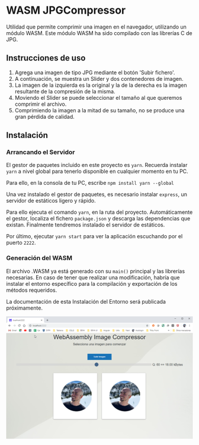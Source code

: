 # WASM JPGCompressor

Utilidad que permite comprimir una imagen en el navegador, utilizando un módulo WASM. Este módulo WASM ha sido 
compilado con las librerías C de JPG.
## Instrucciones de uso
1) Agrega una imagen de tipo JPG mediante el botón 'Subir fichero'.
2) A continuación, se muestra un Slider y dos contenedores de imagen.
3) La imagen de la izquierda es la original y la de la derecha es la imagen resultante de la compresión de la misma.
4) Moviendo el Slider se puede seleccionar el tamaño al que queremos comprimir el archivo.
5) Comprimiendo la imagen a la mitad de su tamaño, no se produce una gran pérdida de calidad.

## Instalación
### Arrancando el Servidor
El gestor de paquetes incluido en este proyecto es `yarn`.
Recuerda instalar `yarn` a nivel global para tenerlo disponible en cualquier momento en tu PC.

Para ello, en la consola de tu PC, escribe `npm install yarn --global`

Una vez instalado el gestor de paquetes, es necesario instalar `express`, un servidor de estáticos ligero y rápido.

Para ello ejecuta el comando `yarn`, en la ruta del proyecto. Automáticamente el gestor, localiza el fichero `package.json` y descarga las
dependencias que existan. Finalmente tendremos instalado el servidor de estáticos.

Por último, ejecutar `yarn start` para ver la aplicación escuchando por el puerto `2222`.

### Generación del WASM

El archivo .WASM ya está generado con su `main()` principal y las librerías necesarias. En caso de tener
que realizar una modificación, habría que instalar el entorno específico para la compilación y exportación
de los métodos requeridos.

La documentación de esta Instalación del Entorno será publicada próximamente.

![Html Image](readme-images/wasm-pic.png)